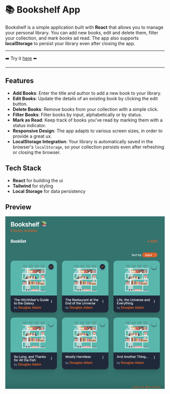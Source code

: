 # 📚 Bookshelf App

Bookshelf is a simple application built with **React** that allows you to manage your personal library. You can add new books, edit and delete them, filter your collection, and mark books ad read. The app also supports **localStorage** to persist your library even after closing the app.

---
➡️ Try it [here](https://mybookshelfy.netlify.app/) ⬅️

---

## Features

- **Add Books**: Enter the title and author to add a new book to your library.
- **Edit Books**: Update the details of an existing book by clicking the edit button.
- **Delete Books**: Remove books from your collection with a simple click.
- **Filter Books**: Filter books by input, alphabetically or by status.
- **Mark as Read**: Keep track of books you've read by marking them with a status indicator.
- **Responsive Design**: The app adapts to various screen sizes, in order to provide a great ux.
- **LocalStorage Integration**: Your library is automatically saved in the browser's `localStorage`, so your collection persists even after refreshing or closing the browser.

## Tech Stack

- **React** for building the ui
- **Tailwind** for styling
- **Local Storage** for data persistency


## Preview

![preview](./public/preview.png)
